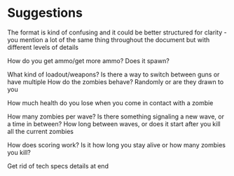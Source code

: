 # Suggestions

The format is kind of confusing and it could be better structured for clarity - you mention a lot of the same thing throughout the document but with different levels of details

How do you get ammo/get more ammo? Does it spawn?

What kind of loadout/weapons? Is there a way to switch between guns or have multiple
How do the zombies behave? Randomly or are they drawn to you

How much health do you lose when you come in contact with a zombie 

How many zombies per wave? Is there something signaling a new wave, or a time in between? How long between waves, or does it start after you kill all the current zombies

How does scoring work? Is it how long you stay alive or how many zombies you kill?

Get rid of tech specs details at end 



